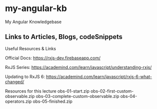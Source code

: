 # my-angular-kb
My Angular Knowledgebase


## Links to Articles, Blogs, codeSnippets
Useful Resources & Links

Official Docs: https://rxjs-dev.firebaseapp.com/

RxJS Series: https://academind.com/learn/javascript/understanding-rxjs/

Updating to RxJS 6: https://academind.com/learn/javascript/rxjs-6-what-changed/

Resources for this lecture
obs-01-start.zip
obs-02-first-custom-observable.zip
obs-03-complete-custom-observable.zip
obs-04-operators.zip
obs-05-finished.zip
